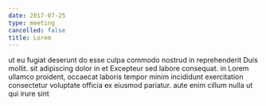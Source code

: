 ```yaml
---
date: 2017-07-25
type: meeting
cancelled: false
title: Lorem
---
```

ut eu fugiat deserunt do esse culpa commodo nostrud in reprehenderit Duis mollit. sit adipiscing dolor in et Excepteur sed labore consequat. in Lorem ullamco proident, occaecat laboris tempor minim incididunt exercitation consectetur voluptate officia ex eiusmod pariatur. aute enim cillum nulla ut qui irure sint